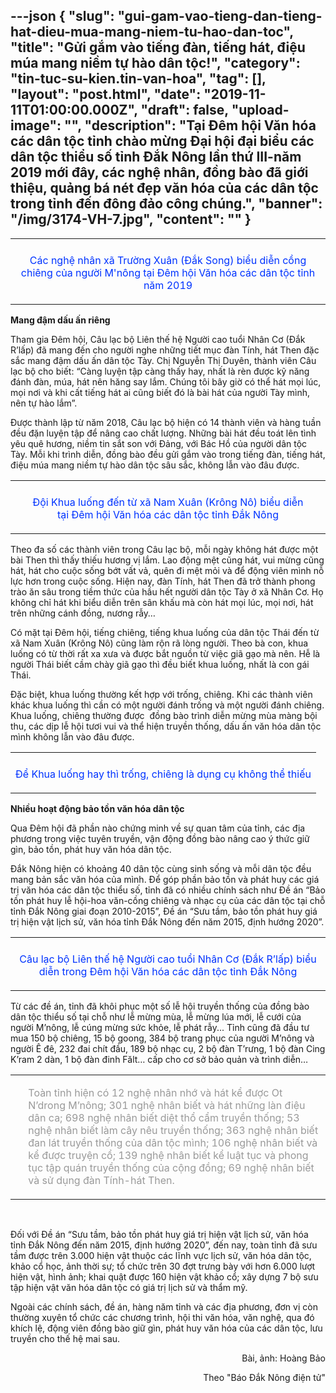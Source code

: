 ---json
{
    "slug": "gui-gam-vao-tieng-dan-tieng-hat-dieu-mua-mang-niem-tu-hao-dan-toc",
    "title": "Gửi gắm vào tiếng đàn, tiếng hát, điệu múa mang niềm tự hào dân tộc!",
    "category": "tin-tuc-su-kien.tin-van-hoa",
    "tag": [],
    "layout": "post.html",
    "date": "2019-11-11T01:00:00.000Z",
    "draft": false,
    "upload-image": "",
    "description": "Tại Đêm hội Văn hóa các dân tộc tỉnh chào mừng Đại hội đại biểu các dân tộc thiểu số tỉnh Đắk Nông lần thứ III-năm 2019 mới đây, các nghệ nhân, đồng bào đã giới thiệu, quảng bá nét đẹp văn hóa của các dân tộc trong tỉnh đến đông đảo công chúng.",
    "banner": "/img/3174-VH-7.jpg",
    "__content__": ""
}
---
<table align="center">
	<tbody>
		<tr>
			<td><img alt="" src="http://www.baodaknong.org.vn/database/image/2019/11/08/3174-VH-7.jpg" /></td>
		</tr>
		<tr>
			<td>
			<p style="text-align:center"><span style="color:#0033ff">C&aacute;c nghệ nh&acirc;n x&atilde; Trường Xu&acirc;n (Đắk Song) biểu diễn cồng chi&ecirc;ng của người M&#39;n&ocirc;ng tại Đ&ecirc;m hội Văn h&oacute;a c&aacute;c d&acirc;n tộc tỉnh năm 2019</span></p>
			</td>
		</tr>
	</tbody>
</table>

<p><strong>Mang đậm dấu ấn ri&ecirc;ng</strong></p>

<p>Tham gia Đ&ecirc;m hội, C&acirc;u lạc bộ Li&ecirc;n thế hệ Người cao tuổi Nh&acirc;n Cơ (Đắk R&rsquo;lấp) đ&atilde; mang đến cho người nghe những tiết mục đ&agrave;n T&iacute;nh, h&aacute;t Then đặc sắc mang đậm dấu ấn d&acirc;n tộc T&agrave;y. Chị Nguyễn Thị Duy&ecirc;n, th&agrave;nh vi&ecirc;n C&acirc;u lạc bộ cho biết: &ldquo;C&agrave;ng luyện tập c&agrave;ng thấy hay, nhất l&agrave; r&egrave;n được kỹ năng đ&aacute;nh đ&agrave;n, m&uacute;a, h&aacute;t n&ecirc;n hăng say lắm. Ch&uacute;ng t&ocirc;i b&acirc;y giờ c&oacute; thể h&aacute;t mọi l&uacute;c, mọi nơi v&agrave; khi cất tiếng h&aacute;t ai cũng biết đ&oacute; l&agrave; b&agrave;i h&aacute;t của người T&agrave;y m&igrave;nh, n&ecirc;n tự h&agrave;o lắm&rdquo;.</p>

<p>Được th&agrave;nh lập từ năm 2018, C&acirc;u lạc bộ hiện c&oacute; 14 th&agrave;nh vi&ecirc;n v&agrave; h&agrave;ng tuần đều đặn luyện tập để n&acirc;ng cao chất lượng. Những b&agrave;i h&aacute;t đều to&aacute;t l&ecirc;n t&igrave;nh y&ecirc;u qu&ecirc; hương, niềm tin sắt son với Đảng, với B&aacute;c Hồ của người d&acirc;n tộc T&agrave;y. Mỗi khi tr&igrave;nh diễn, đồng b&agrave;o đều gửi gắm v&agrave;o trong tiếng đ&agrave;n, tiếng h&aacute;t, điệu m&uacute;a mang niềm tự h&agrave;o d&acirc;n tộc s&acirc;u sắc, kh&ocirc;ng lẫn v&agrave;o đ&acirc;u được.</p>

<table align="center">
	<tbody>
		<tr>
			<td><img alt="" src="http://www.baodaknong.org.vn/database/image/2019/11/08/3174-VH-3.jpg" /></td>
		</tr>
		<tr>
			<td>
			<p style="text-align:center"><span style="color:#0033ff">Đội Khua luống đến từ x&atilde; Nam Xu&acirc;n (Kr&ocirc;ng N&ocirc;) biểu diễn tại&nbsp;Đ&ecirc;m hội Văn h&oacute;a c&aacute;c d&acirc;n tộc tỉnh Đắk N&ocirc;ng</span></p>
			</td>
		</tr>
	</tbody>
</table>

<p>Theo đa số c&aacute;c th&agrave;nh vi&ecirc;n trong C&acirc;u lạc bộ, mỗi ng&agrave;y kh&ocirc;ng h&aacute;t được một b&agrave;i Then th&igrave; thấy thiếu hương vị lắm. Lao động mệt cũng h&aacute;t, vui mừng cũng h&aacute;t, h&aacute;t cho cuộc sống bớt vất vả, qu&ecirc;n đi mệt mỏi v&agrave; để động vi&ecirc;n m&igrave;nh nỗ lực hơn trong cuộc sống. Hiện nay, đ&agrave;n T&iacute;nh, h&aacute;t Then đ&atilde; trở th&agrave;nh phong tr&agrave;o ăn s&acirc;u trong tiềm thức của hầu hết người d&acirc;n tộc T&agrave;y ở x&atilde; Nh&acirc;n Cơ. Họ kh&ocirc;ng chỉ h&aacute;t khi biểu diễn tr&ecirc;n s&acirc;n khấu m&agrave; c&ograve;n h&aacute;t mọi l&uacute;c, mọi nơi, h&aacute;t tr&ecirc;n những c&aacute;nh đồng, nương rẫy&hellip;</p>

<p>C&oacute; mặt tại Đ&ecirc;m hội, tiếng chi&ecirc;ng, tiếng khua luống của d&acirc;n tộc Th&aacute;i đến từ x&atilde; Nam Xu&acirc;n (Kr&ocirc;ng N&ocirc;) cũng l&agrave;m rộn r&atilde; l&ograve;ng người. Theo b&agrave; con, khua luống c&oacute; từ thời rất xa xưa v&agrave; được bắt nguồn từ việc gi&atilde; gạo m&agrave; n&ecirc;n. Hễ l&agrave; người Th&aacute;i biết cầm ch&agrave;y gi&atilde; gạo th&igrave; đều biết khua luống, nhất l&agrave; con g&aacute;i Th&aacute;i.</p>

<p>Đặc biệt, khua luống thường kết hợp với trống, chi&ecirc;ng. Khi c&aacute;c th&agrave;nh vi&ecirc;n kh&aacute;c khua luống th&igrave; cần c&oacute; một người đ&aacute;nh trống v&agrave; một người đ&aacute;nh chi&ecirc;ng. Khua luống, chi&ecirc;ng thường được&nbsp; đồng b&agrave;o tr&igrave;nh diễn mừng m&ugrave;a m&agrave;ng bội thu, c&aacute;c dịp lễ hội tươi vui v&agrave; thể hiện truyền thống, dấu ấn văn h&oacute;a d&acirc;n tộc m&igrave;nh kh&ocirc;ng lẫn v&agrave;o đ&acirc;u được.</p>

<table align="center">
	<tbody>
		<tr>
			<td><img alt="" src="http://www.baodaknong.org.vn/database/image/2019/11/08/3174-VH-2.jpg" /></td>
		</tr>
		<tr>
			<td>
			<p style="text-align:center"><span style="color:#0033ff">Để&nbsp;Khua luống hay th&igrave; trống, chi&ecirc;ng l&agrave; dụng cụ kh&ocirc;ng thể thiếu</span></p>
			</td>
		</tr>
	</tbody>
</table>

<p><strong>Nhiều hoạt động bảo tồn văn h&oacute;a d&acirc;n tộc</strong></p>

<p>Qua Đ&ecirc;m hội đ&atilde; phần n&agrave;o chứng minh về sự quan t&acirc;m của tỉnh, c&aacute;c địa phương trong việc tuy&ecirc;n truyền, vận động đồng b&agrave;o n&acirc;ng cao &yacute; thức giữ g&igrave;n, bảo tồn, ph&aacute;t huy văn h&oacute;a d&acirc;n tộc.</p>

<p>Đắk N&ocirc;ng hiện c&oacute; khoảng 40 d&acirc;n tộc c&ugrave;ng sinh sống v&agrave; mỗi d&acirc;n tộc đều mang bản sắc văn h&oacute;a của m&igrave;nh. Để g&oacute;p phần bảo tồn v&agrave; ph&aacute;t huy c&aacute;c gi&aacute; trị văn h&oacute;a c&aacute;c d&acirc;n tộc thiểu số, tỉnh đ&atilde; c&oacute; nhiều ch&iacute;nh s&aacute;ch như Đề &aacute;n &ldquo;Bảo tồn ph&aacute;t huy lễ hội-hoa văn-cồng chi&ecirc;ng v&agrave; nhạc cụ của c&aacute;c d&acirc;n tộc tại chỗ tỉnh Đắk N&ocirc;ng giai đoạn 2010-2015&rdquo;, Đề &aacute;n &ldquo;Sưu tầm, bảo tồn ph&aacute;t huy gi&aacute; trị hiện vật lịch sử, văn h&oacute;a tỉnh Đắk N&ocirc;ng đến năm 2015, định hướng 2020&rdquo;.</p>

<table align="center">
	<tbody>
		<tr>
			<td><img alt="" src="http://www.baodaknong.org.vn/database/image/2019/11/08/3174-VH-1.jpg" /></td>
		</tr>
		<tr>
			<td>
			<p style="text-align:center"><span style="color:#0033ff">C&acirc;u lạc bộ Li&ecirc;n thế hệ Người cao tuổi Nh&acirc;n Cơ (Đắk R&rsquo;lấp) biểu diễn trong Đ&ecirc;m hội Văn h&oacute;a c&aacute;c d&acirc;n tộc tỉnh Đắk N&ocirc;ng</span></p>
			</td>
		</tr>
	</tbody>
</table>

<p>Từ c&aacute;c đề &aacute;n, tỉnh đ&atilde; kh&ocirc;i phục một số lễ hội truyền thống của đồng b&agrave;o d&acirc;n tộc thiểu số tại chỗ như lễ mừng m&ugrave;a, lễ mừng l&uacute;a mới, lễ cưới của người M&rsquo;n&ocirc;ng, lễ c&uacute;ng mừng sức khỏe, lễ ph&aacute;t rẫy... Tỉnh cũng đ&atilde; đầu tư mua 150 bộ chi&ecirc;ng, 15 bộ goong, 384 bộ trang phục của người M&rsquo;n&ocirc;ng v&agrave; người &Ecirc; đ&ecirc;, 232 đai ch&iacute;t đầu, 189 bộ nhạc cụ, 2 bộ đ&agrave;n T&rsquo;rưng, 1 bộ đ&agrave;n Cing K&rsquo;ram 2 d&agrave;n, 1 bộ đ&agrave;n đinh Fălt&hellip; cấp cho cơ sở bảo quản v&agrave; tr&igrave;nh diễn&hellip;</p>

<table align="center" border="0" cellpadding="1" cellspacing="0">
	<tbody>
		<tr>
			<td>&nbsp;</td>
			<td>
			<p><span style="color:#999999">To&agrave;n tỉnh hiện c&oacute; 12 nghệ nh&acirc;n nhớ v&agrave; hát kể được Ot N&rsquo;drong M&rsquo;n&ocirc;ng; 301 nghệ nh&acirc;n biết v&agrave; h&aacute;t những l&agrave;n điệu d&acirc;n ca; 698 nghệ nh&acirc;n biết diệt thổ cẩm truyền thống; 53 nghệ nh&acirc;n biết l&agrave;m c&acirc;y n&ecirc;u truyền thống; 363 nghệ nh&acirc;n biết đan l&aacute;t truyền thống của d&acirc;n tộc m&igrave;nh; 106 nghệ nh&acirc;n biết v&agrave; kể được truyện cổ; 139 nghệ nh&acirc;n biết kể luật tục v&agrave; phong tục tập qu&aacute;n truyền thống của cộng đồng; 69 nghệ nh&acirc;n biết v&agrave; sử dụng đ&agrave;n T&iacute;nh-h&aacute;t Then.</span></p>
			</td>
		</tr>
	</tbody>
</table>

<p>&nbsp;</p>

<p>Đối với Đề &aacute;n &ldquo;Sưu tầm, bảo tồn ph&aacute;t huy gi&aacute; trị hiện vật lịch sử, văn h&oacute;a tỉnh Đắk N&ocirc;ng đến năm 2015, định hướng 2020&rdquo;, đến nay, to&agrave;n tỉnh đ&atilde; sưu tầm được tr&ecirc;n 3.000 hiện vật thuộc c&aacute;c lĩnh vực lịch sử, văn h&oacute;a d&acirc;n tộc, khảo cổ học, ảnh thời sự; tổ chức tr&ecirc;n 30 đợt trưng b&agrave;y với hơn 6.000 lượt hiện vật, h&igrave;nh ảnh; khai quật được 160 hiện vật khảo cổ; x&acirc;y dựng 7 bộ sưu tập hiện vật văn h&oacute;a d&acirc;n tộc c&oacute; gi&aacute; trị lịch sử v&agrave; thẩm mỹ.</p>

<p>Ngo&agrave;i c&aacute;c ch&iacute;nh s&aacute;ch, đề &aacute;n, h&agrave;ng năm tỉnh v&agrave; c&aacute;c địa phương, đơn vị c&ograve;n thường xuy&ecirc;n tổ chức c&aacute;c chương tr&igrave;nh, hội thi văn h&oacute;a, văn nghệ, qua đ&oacute; kh&iacute;ch lệ, động vi&ecirc;n đồng b&agrave;o giữ g&igrave;n, ph&aacute;t huy văn h&oacute;a của c&aacute;c d&acirc;n tộc, lưu truyền cho thế hệ mai sau.</p>

<p style="text-align:right">B&agrave;i, ảnh: Ho&agrave;ng Bảo</p>

<p style="text-align:right">&nbsp;Theo &quot;B&aacute;o Đắk N&ocirc;ng điện tử&quot;</p>

